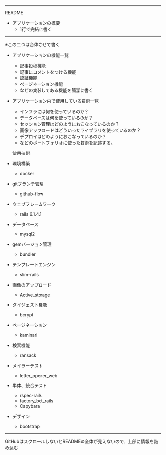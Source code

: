 

---

README
- アプリケーションの概要
	- 1行で完結に書く
---
※この二つは合体させて書く

- アプリケーションの機能一覧
	- 記事投稿機能
	- 記事にコメントをつける機能
	- 認証機能
	- ページネーション機能
	- などの実装してある機能を簡潔に書く

- アプリケーション内で使用している技術一覧
	- インフラには何を使っているのか？
	- データベースは何を使っているのか？
	- セッション管理はどのようにおこなっているのか？
	- 画像アップロードはどういったライブラリを使っているのか？
	- デプロイはどのようにおこなっているのか？
	- などのポートフォリオに使った技術を記述する。

  使用技術

- 環境構築
  - docker

- gitブランチ管理
  - github-flow

- ウェブフレームワーク
  - rails 6.1.4.1

- データベース
  - mysql2

- gemバージョン管理
  - bundler

- テンプレートエンジン
  - slim-rails

- 画像のアップロード
  - Active_storage

- ダイジェスト機能
  - bcrypt

- ページネーション
  - kaminari

- 検索機能
  - ransack

- メイラーテスト
  - letter_opener_web

- 単体、統合テスト
  - rspec-rails
  - factory_bot_rails
  - Capybara

- デザイン
  - bootstrap





---
GitHubはスクロールしないとREADMEの全体が見えないので、上部に情報を詰め込む

